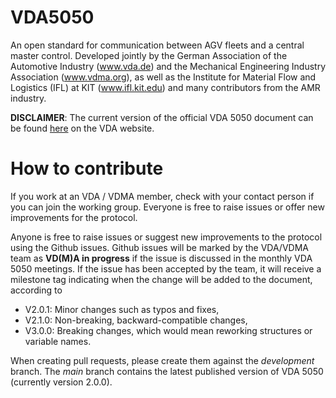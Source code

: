# VDA5050
An open standard for communication between AGV fleets and a central master control. Developed jointly by the German Association of the Automotive Industry (www.vda.de) and the Mechanical Engineering Industry Association (www.vdma.org), as well as the Institute for Material Flow and Logistics (IFL) at KIT (www.ifl.kit.edu) and many contributors from the AMR industry.

**DISCLAIMER**: The current version of the official VDA 5050 document can be found [here](https://www.vda.de/de/aktuelles/publikationen/publication/vda-5050-version-2.0.0-fts-kommunikationsschnittstelle) on the VDA website.

# How to contribute
If you work at an VDA / VDMA member, check with your contact person if you can join the working group.
Everyone is free to raise issues or offer new improvements for the protocol.

Anyone is free to raise issues or suggest new improvements to the protocol using the Github issues. Github issues will be marked by the VDA/VDMA team as **VD(M)A in progress** if the issue is discussed in the monthly VDA 5050 meetings. If the issue has been accepted by the team, it will receive a milestone tag indicating when the change will be added to the document, according to

- V2.0.1: Minor changes such as typos and fixes,
- V2.1.0: Non-breaking, backward-compatible changes,
- V3.0.0: Breaking changes, which would mean reworking structures or variable names.

When creating pull requests, please create them against the *development* branch. The *main* branch contains the latest published version of VDA 5050 (currently version 2.0.0).